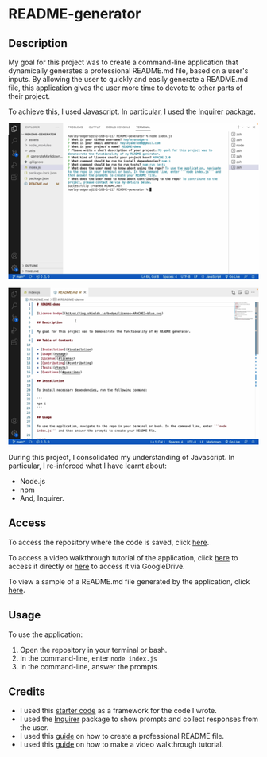 # README-generator

## Description

My goal for this project was to create a command-line application that dynamically generates a professional README.md file, based on a user's inputs. By allowing the user to quickly and easily generate a README.md file, this application gives the user more time to devote to other parts of their project.

To achieve this, I used Javascript. In particular, I used the [Inquirer](https://www.npmjs.com/package/inquirer/v/8.2.4) package.

![Screenshot of application in command line](./assets/images/screenshot-of-application-CLI.png)

![Screenshot of resulting README markdown file](./assets/images/screenshot-of-application-md.png)

During this project, I consolidated my understanding of Javascript. In particular, I re-inforced what I have learnt about:
- Node.js
- npm
- And, Inquirer.

## Access

To access the repository where the code is saved, click [here](https://github.com/hayleyarodgers/README-generator).

To access a video walkthrough tutorial of the application, click [here](./assets/walkthrough/README-generator-walkthrough-demonstration.mp4) to access it directly or [here](https://drive.google.com/file/d/1y1hYQhuLWIlgCbjdVUFrNQHL8jqc8wdQ/view?usp=sharing) to access it via GoogleDrive.

To view a sample of a README.md file generated by the application, click [here](./assets/sample/README.md).

## Usage

To use the application:
1. Open the repository in your terminal or bash.
2. In the command-line, enter ```node index.js```
3. In the command-line, answer the prompts. 

## Credits

- I used this [starter code](https://github.com/coding-boot-camp/potential-enigma) as a framework for the code I wrote.
- I used the [Inquirer](https://www.npmjs.com/package/inquirer/v/8.2.4) package to show prompts and collect responses from the user.
- I used this [guide](https://coding-boot-camp.github.io/full-stack/github/professional-readme-guide) on how to create a professional README file.
- I used this [guide](https://coding-boot-camp.github.io/full-stack/computer-literacy/video-submission-guide) on how to make a video walkthrough tutorial.